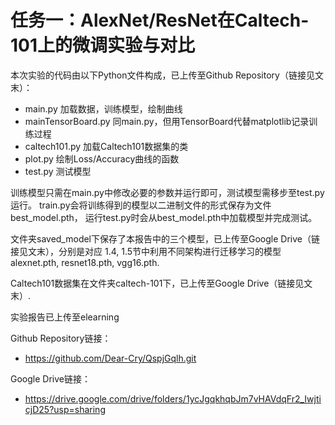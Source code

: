 # 任务一：AlexNet/ResNet在Caltech-101上的微调实验与对比

本次实验的代码由以下Python文件构成，已上传至Github Repository（链接见文末）：
- main.py 加载数据，训练模型，绘制曲线
- mainTensorBoard.py 同main.py，但用TensorBoard代替matplotlib记录训练过程
- caltech101.py 加载Caltech101数据集的类
- plot.py 绘制Loss/Accuracy曲线的函数
- test.py 测试模型

训练模型只需在main.py中修改必要的参数并运行即可，测试模型需移步至test.py运行。
train.py会将训练得到的模型以二进制文件的形式保存为文件best_model.pth，
运行test.py时会从best_model.pth中加载模型并完成测试。

文件夹saved_model下保存了本报告中的三个模型，已上传至Google Drive（链接见文末），分别是对应
1.4, 1.5节中利用不同架构进行迁移学习的模型alexnet.pth, resnet18.pth, vgg16.pth.

Caltech101数据集在文件夹caltech-101下，已上传至Google Drive（链接见文末）.

实验报告已上传至elearning

Github Repository链接：

- https://github.com/Dear-Cry/QspjGqlh.git


Google Drive链接：

- https://drive.google.com/drive/folders/1ycJgqkhqbJm7vHAVdqFr2_IwjticjD25?usp=sharing
